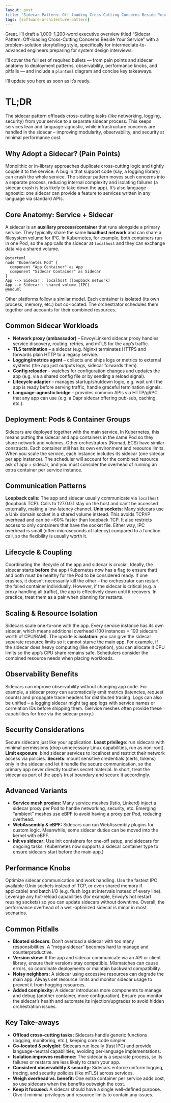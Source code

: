 ```yaml
---
layout: post
title: "Sidecar Pattern: Off-loading Cross-Cutting Concerns Beside Your Service"
tags: [software-architecture-pattern]
---
```


Great. I’ll draft a 1,000–1,200-word executive overview titled “Sidecar Pattern: Off-loading Cross-Cutting Concerns Beside Your Service” with a problem-solution storytelling style, specifically for intermediate-to-advanced engineers preparing for system design interviews.

I’ll cover the full set of required bullets — from pain points and sidecar anatomy to deployment patterns, observability, performance knobs, and pitfalls — and include a `plantuml` diagram and concise key takeaways.

I’ll update you here as soon as it’s ready.


# TL;DR

The sidecar pattern offloads cross-cutting tasks (like networking, logging, security) from your service to a separate sidecar process. This keeps services lean and language-agnostic, while infrastructure concerns are handled in the sidecar – improving modularity, observability, and security at minimal performance cost.

## Why Adopt a Sidecar? (Pain Points)

Monolithic or in-library approaches duplicate cross-cutting logic and tightly couple it to the service. A bug in that support code (say, a logging library) can crash the whole service. The sidecar pattern moves such concerns into a separate process, reducing internal complexity and isolating failures (a sidecar crash is less likely to take down the app). It’s also language-agnostic: one sidecar can provide a feature to services written in any language via standard APIs.

## Core Anatomy: Service + Sidecar

A sidecar is an **auxiliary process/container** that runs alongside a primary service. They typically share the same **localhost network** and can share a filesystem volume for IPC. In Kubernetes, for example, both containers run in one Pod, so the app calls the sidecar at `localhost` and they can exchange data via a shared volume.

```plantuml
@startuml
node "Kubernetes Pod" {
  component "App Container" as App
  component "Sidecar Container" as Sidecar
}
App --> Sidecar : localhost (loopback network)
App ..> Sidecar : shared volume (IPC)
@enduml
```

Other platforms follow a similar model. Each container is isolated (its own process, memory, etc.) but co-located. The orchestrator schedules them together and accounts for their combined resources.

## Common Sidecar Workloads

* **Network proxy (ambassador)** – Envoy/Linkerd sidecar proxy handles service discovery, routing, retries, and mTLS for the app’s traffic.
* **TLS termination** – a sidecar (e.g. Nginx) terminates HTTPS and forwards plain HTTP to a legacy service.
* **Logging/metrics agent** – collects and ships logs or metrics to external systems (the app just outputs logs, sidecar forwards them).
* **Config reloader** – watches for configuration changes and updates the app (e.g. via a shared config file or by sending a reload signal).
* **Lifecycle adapter** – manages startup/shutdown logic, e.g. wait until the app is ready before serving traffic, handle graceful termination signals.
* **Language-agnostic bridge** – provides common APIs via HTTP/gRPC that any app can use (e.g. a Dapr sidecar offering pub-sub, caching, etc.).

## Deployment: Pods & Container Groups

Sidecars are deployed together with the main service. In Kubernetes, this means putting the sidecar and app containers in the same Pod so they share network and volumes. Other orchestrators (Nomad, ECS) have similar constructs. Each container still has its own environment and resource limits. When you scale the service, each instance includes its sidecar (one sidecar per app instance). The scheduler will account for the combined resource ask of app + sidecar, and you must consider the overhead of running an extra container per service instance.

## Communication Patterns

**Loopback calls:** The app and sidecar usually communicate via `localhost` (loopback TCP). Calls to 127.0.0.1 stay on the host and can’t be accessed externally, making a low-latency channel.
**Unix sockets:** Many sidecars use a Unix domain socket in a shared volume instead. This avoids TCP/IP overhead and can be \~60% faster than loopback TCP. It also restricts access to only containers that have the socket file.
Either way, IPC overhead is small (often microseconds of latency) compared to a function call, so the flexibility is usually worth it.

## Lifecycle & Coupling

Coordinating the lifecycle of the app and sidecar is crucial. Ideally, the sidecar starts **before** the app (Kubernetes now has a flag to ensure that) and both must be healthy for the Pod to be considered ready. If one crashes, it doesn’t necessarily kill the other – the orchestrator can restart the failed container individually. However, if the sidecar is critical (e.g. a proxy handling all traffic), the app is effectively down until it recovers. In practice, treat them as a pair when planning for restarts.

## Scaling & Resource Isolation

Sidecars scale one-to-one with the app. Every service instance has its own sidecar, which means additional overhead (100 instances = 100 sidecars’ worth of CPU/RAM). The upside is **isolation**: you can give the sidecar separate resource limits so it cannot starve the main app. For example, if the sidecar does heavy computing (like encryption), you can allocate it CPU limits so the app’s CPU share remains safe. Schedulers consider the combined resource needs when placing workloads.

## Observability Benefits

Sidecars can improve observability without changing app code. For example, a sidecar proxy can automatically emit metrics (latencies, request counts) and propagate trace headers for distributed tracing. Logs can also be unified – a logging sidecar might tag app logs with service names or correlation IDs before shipping them. (Service meshes often provide these capabilities for free via the sidecar proxy.)

## Security Considerations

Secure sidecars just like your application. **Least privilege**: run sidecars with minimal permissions (drop unnecessary Linux capabilities, run as non-root). **Limit exposure**: bind sidecar services to localhost and restrict their network access via policies. **Secrets**: mount sensitive credentials (certs, tokens) only in the sidecar and let it handle the secure communication, so the primary app never directly touches secret material. In short, treat the sidecar as part of the app’s trust boundary and secure it accordingly.

## Advanced Variants

* **Service mesh proxies:** Many service meshes (Istio, Linkerd) inject a sidecar proxy per Pod to handle networking, security, etc. Emerging “ambient” meshes use eBPF to avoid having a proxy per Pod, reducing overhead.
* **WebAssembly & eBPF:** Sidecars can run WebAssembly plugins for custom logic. Meanwhile, some sidecar duties can be moved into the kernel with eBPF.
* **Init vs sidecar:** Use init containers for one-off setup, and sidecars for ongoing tasks. (Kubernetes now supports a sidecar container type to ensure sidecars start before the main app.)

## Performance Knobs

Optimize sidecar communication and work handling. Use the fastest IPC available (Unix sockets instead of TCP, or even shared memory if applicable) and batch I/O (e.g. flush logs at intervals instead of every line). Leverage any hot-reload capabilities (for example, Envoy’s hot restart reusing sockets) so you can update sidecars without downtime. Overall, the performance overhead of a well-optimized sidecar is minor in most scenarios.

## Common Pitfalls

* **Bloated sidecars:** Don’t overload a sidecar with too many responsibilities. A “mega-sidecar” becomes hard to manage and counterproductive.
* **Version skew:** If the app and sidecar communicate via an API or client library, ensure their versions stay compatible. Mismatches can cause errors, so coordinate deployments or maintain backward compatibility.
* **Noisy neighbors:** A sidecar using excessive resources can degrade the main app. Always set resource limits and monitor sidecar usage to prevent it from hogging resources.
* **Added complexity:** A sidecar introduces more components to manage and debug (another container, more configuration). Ensure you monitor the sidecar’s health and automate its injection/upgrades to avoid hidden orchestration issues.

## Key Take-aways

* **Offload cross-cutting tasks:** Sidecars handle generic functions (logging, monitoring, etc.), keeping core code simpler.
* **Co-located & polyglot:** Sidecars run locally (fast IPC) and provide language-neutral capabilities, avoiding per-language implementations.
* **Isolation improves resilience:** The sidecar is a separate process, so its failures or restarts are less likely to crash your app.
* **Consistent observability & security:** Sidecars enforce uniform logging, tracing, and security policies (like mTLS) across services.
* **Weigh overhead vs. benefit:** One extra container per service adds cost, so use sidecars when the benefits outweigh the cost.
* **Keep it focused:** A sidecar should have a single well-defined purpose. Give it minimal privileges and resource limits to contain any issues.
